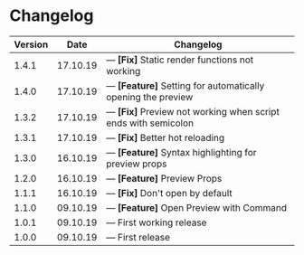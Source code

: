 # Changelog

| Version | Date     | Changelog                                                             |
| ------- | -------- | --------------------------------------------------------------------- |
| 1.4.1   | 17.10.19 | &mdash; **[Fix]** Static render functions not working                 |
| 1.4.0   | 17.10.19 | &mdash; **[Feature]** Setting for automatically opening the preview   |
| 1.3.2   | 17.10.19 | &mdash; **[Fix]** Preview not working when script ends with semicolon |
| 1.3.1   | 17.10.19 | &mdash; **[Fix]** Better hot reloading                                |
| 1.3.0   | 16.10.19 | &mdash; **[Feature]** Syntax highlighting for preview props           |
| 1.2.0   | 16.10.19 | &mdash; **[Feature]** Preview Props                                   |
| 1.1.1   | 16.10.19 | &mdash; **[Fix]** Don't open by default                               |
| 1.1.0   | 09.10.19 | &mdash; **[Feature]** Open Preview with Command                       |
| 1.0.1   | 09.10.19 | &mdash; First working release                                         |
| 1.0.0   | 09.10.19 | &mdash; First release                                                 |
